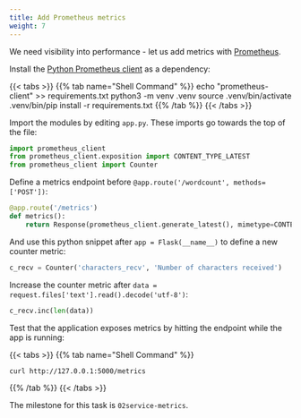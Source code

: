 ```yaml
---
title: Add Prometheus metrics
weight: 7
---
```

We need visibility into performance - let us add metrics with [Prometheus][prometheus].

Install the [Python Prometheus client][py-prom] as a dependency:

{{< tabs >}}
{{% tab name="Shell Command" %}}
echo "prometheus-client" >> requirements.txt
python3 -m venv .venv
source .venv/bin/activate
.venv/bin/pip install -r requirements.txt
{{% /tab %}}
{{< /tabs >}}

Import the modules by editing `app.py`. These imports go towards the top of the file:

```python
import prometheus_client
from prometheus_client.exposition import CONTENT_TYPE_LATEST
from prometheus_client import Counter
```

Define a metrics endpoint before `@app.route('/wordcount', methods=['POST'])`:

```python
@app.route('/metrics')
def metrics():
    return Response(prometheus_client.generate_latest(), mimetype=CONTENT_TYPE_LATEST)
```

And use this python snippet after `app = Flask(__name__)` to define a new counter metric:

```python
c_recv = Counter('characters_recv', 'Number of characters received')
```

Increase the counter metric after `data = request.files['text'].read().decode('utf-8')`:

```python
c_recv.inc(len(data))
```

Test that the application exposes metrics by hitting the endpoint while the app is running:

{{< tabs >}}
{{% tab name="Shell Command" %}}

``` bash
curl http://127.0.0.1:5000/metrics
```

{{% /tab %}}
{{< /tabs >}}

The milestone for this task is `02service-metrics`.

[prometheus]: https://prometheus.io/docs/introduction/overview/#architecture
[py-prom]: https://pypi.org/project/prometheus-client/
